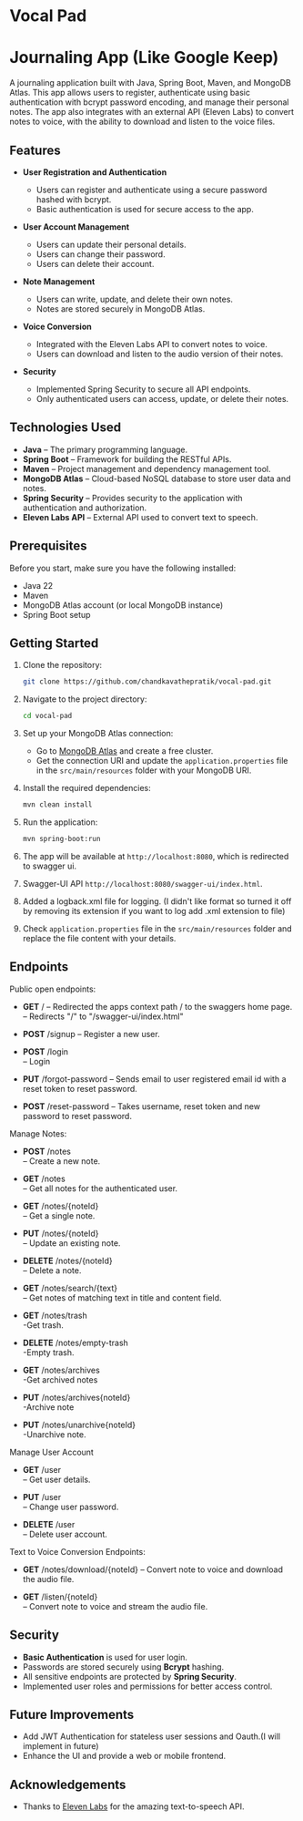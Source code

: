 # Vocal Pad
# Journaling App (Like Google Keep)

A journaling application built with Java, Spring Boot, Maven, and MongoDB Atlas.
This app allows users to register, authenticate using basic authentication with bcrypt password encoding,
and manage their personal notes. The app also integrates with an external API (Eleven Labs) to convert notes to voice,
with the ability to download and listen to the voice files.

## Features

- **User Registration and Authentication**
    - Users can register and authenticate using a secure password hashed with bcrypt.
    - Basic authentication is used for secure access to the app.

- **User Account Management**
    - Users can update their personal details.
    - Users can change their password.
    - Users can delete their account.

- **Note Management**
    - Users can write, update, and delete their own notes.
    - Notes are stored securely in MongoDB Atlas.

- **Voice Conversion**
    - Integrated with the Eleven Labs API to convert notes to voice.
    - Users can download and listen to the audio version of their notes.

- **Security**
    - Implemented Spring Security to secure all API endpoints.
    - Only authenticated users can access, update, or delete their notes.

## Technologies Used

- **Java** 		        – The primary programming language.
- **Spring Boot** 	    – Framework for building the RESTful APIs.
- **Maven** 	        – Project management and dependency management tool.
- **MongoDB Atlas** 	– Cloud-based NoSQL database to store user data and notes.
- **Spring Security**   – Provides security to the application with authentication and authorization.
- **Eleven Labs API**   – External API used to convert text to speech.

## Prerequisites

Before you start, make sure you have the following installed:

- Java 22
- Maven
- MongoDB Atlas account (or local MongoDB instance)
- Spring Boot setup

## Getting Started

1. Clone the repository:

    ```bash
    git clone https://github.com/chandkavathepratik/vocal-pad.git
    ```

2. Navigate to the project directory:

    ```bash
    cd vocal-pad
    ```

3. Set up your MongoDB Atlas connection:

    - Go to [MongoDB Atlas](https://www.mongodb.com/cloud/atlas) and create a free cluster.
    - Get the connection URI and update the `application.properties` file in the `src/main/resources` folder with your MongoDB URI.

4. Install the required dependencies:

    ```bash
    mvn clean install
    ```

5. Run the application:

    ```bash
    mvn spring-boot:run
    ```

6. The app will be available at `http://localhost:8080`, which is redirected to swagger ui.
7. Swagger-UI API `http://localhost:8080/swagger-ui/index.html`.
8. Added a logback.xml file for logging. (I didn't like format so turned it off by removing its extension if you want to log add .xml extension to file)
9. Check `application.properties` file in the `src/main/resources` folder and replace the file content with your details.

## Endpoints

Public open endpoints:
- **GET**   /
  – Redirected the apps context path / to the swaggers home page.
  – Redirects "/" to "/swagger-ui/index.html"

- **POST**   /signup
  – Register a new user.

- **POST**   /login                         
  – Login

- **PUT**    /forgot-password
  – Sends email to user registered email id with a reset token to reset password.

- **POST**    /reset-password
  – Takes username, reset token and new password to reset password.

Manage Notes:
- **POST**   /notes                	        
  – Create a new note.

- **GET**    /notes                	        
  – Get all notes for the authenticated user.

- **GET**    /notes/{noteId}      		    
  – Get a single note.

- **PUT**    /notes/{noteId}      		    
  – Update an existing note.

- **DELETE** /notes/{noteId}      		    
  – Delete a note.

- **GET**    /notes/search/{text}           
  – Get notes of matching text in title and content field.

- **GET**    /notes/trash                         
  -Get trash.

- **DELETE** /notes/empty-trash                         
  -Empty trash.

- **GET**    /notes/archives                
  -Get archived notes

- **PUT**    /notes/archives{noteId}        
  -Archive note

- **PUT**    /notes/unarchive{noteId}                         
  -Unarchive note.

Manage User Account
- **GET**    /user                     		
  – Get user details.

- **PUT**    /user    	              		
  – Change user password.

- **DELETE** /user                      	
  – Delete user account.

Text to Voice Conversion Endpoints:
- **GET**    /notes/download/{noteId}
  – Convert note to voice and download the audio file.

- **GET**    /listen/{noteId}           	
  – Convert note to voice and stream the audio file.


## Security

- **Basic Authentication** is used for user login.
- Passwords are stored securely using **Bcrypt** hashing.
- All sensitive endpoints are protected by **Spring Security**.
- Implemented user roles and permissions for better access control.

## Future Improvements

- Add JWT Authentication for stateless user sessions and Oauth.(I will implement in future)
- Enhance the UI and provide a web or mobile frontend.

## Acknowledgements

- Thanks to [Eleven Labs](https://www.elevenlabs.io) for the amazing text-to-speech API.
